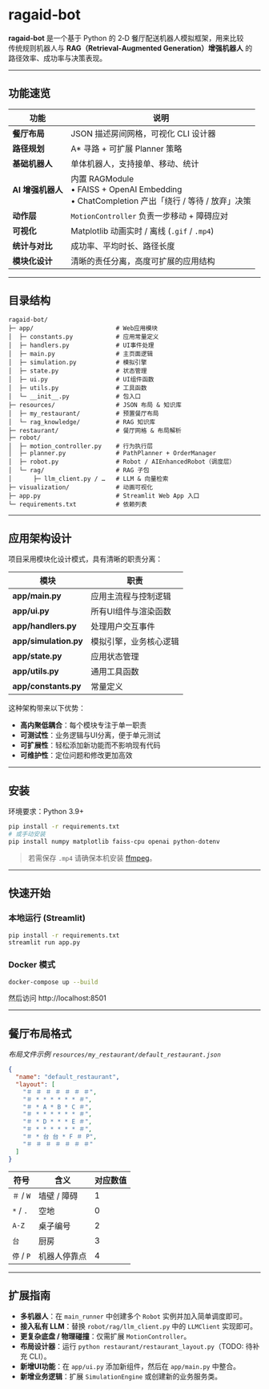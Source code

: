 # ragaid‑bot

**ragaid‑bot** 是一个基于 Python 的 2‑D 餐厅配送机器人模拟框架，用来比较  
传统规则机器人与 **RAG（Retrieval‑Augmented Generation）增强机器人** 的
路径效率、成功率与决策表现。  

---

## 功能速览

| 功能 | 说明 |
|------|------|
| **餐厅布局** | JSON 描述房间网格，可视化 CLI 设计器 |
| **路径规划** | A\* 寻路 + 可扩展 Planner 策略 |
| **基础机器人** | 单体机器人，支持接单、移动、统计 |
| **AI 增强机器人** | 内置 RAGModule<br>• FAISS + OpenAI Embedding<br>• ChatCompletion 产出「绕行 / 等待 / 放弃」决策 |
| **动作层** | `MotionController` 负责一步移动 + 障碍应对 |
| **可视化** | Matplotlib 动画实时 / 离线 (`.gif` / `.mp4`) |
| **统计与对比** | 成功率、平均时长、路径长度 |
| **模块化设计** | 清晰的责任分离，高度可扩展的应用结构 |

---

## 目录结构

```text
ragaid-bot/
├─ app/                       # Web应用模块
│  ├─ constants.py            # 应用常量定义
│  ├─ handlers.py             # UI事件处理
│  ├─ main.py                 # 主页面逻辑
│  ├─ simulation.py           # 模拟引擎
│  ├─ state.py                # 状态管理
│  ├─ ui.py                   # UI组件函数
│  ├─ utils.py                # 工具函数
│  └─ __init__.py             # 包入口
├─ resources/                 # JSON 布局 & 知识库
│  ├─ my_restaurant/          # 预置餐厅布局
│  └─ rag_knowledge/          # RAG 知识库
├─ restaurant/                # 餐厅网格 & 布局解析
├─ robot/
│  ├─ motion_controller.py    # 行为执行层
│  ├─ planner.py              # PathPlanner + OrderManager
│  ├─ robot.py                # Robot / AIEnhancedRobot（调度层）
│  └─ rag/                    # RAG 子包
│      ├─ llm_client.py / …   # LLM & 向量检索
├─ visualization/             # 动画可视化
├─ app.py                     # Streamlit Web App 入口
└─ requirements.txt           # 依赖列表
```

---

## 应用架构设计

项目采用模块化设计模式，具有清晰的职责分离：

| 模块 | 职责 |
|------|------|
| **app/main.py** | 应用主流程与控制逻辑 |
| **app/ui.py** | 所有UI组件与渲染函数 |
| **app/handlers.py** | 处理用户交互事件 |
| **app/simulation.py** | 模拟引擎，业务核心逻辑 | 
| **app/state.py** | 应用状态管理 |
| **app/utils.py** | 通用工具函数 |
| **app/constants.py** | 常量定义 |

这种架构带来以下优势：
- **高内聚低耦合**：每个模块专注于单一职责
- **可测试性**：业务逻辑与UI分离，便于单元测试
- **可扩展性**：轻松添加新功能而不影响现有代码
- **可维护性**：定位问题和修改更加高效

---

## 安装

环境要求：Python 3.9+

```bash
pip install -r requirements.txt
# 或手动安装
pip install numpy matplotlib faiss-cpu openai python-dotenv
```

> 若需保存 `.mp4` 请确保本机安装 [ffmpeg](https://ffmpeg.org)。

---

## 快速开始

### 本地运行 (Streamlit)

```bash
pip install -r requirements.txt
streamlit run app.py
```

### Docker 模式

```bash
docker-compose up --build
```

然后访问 http://localhost:8501

---

## 餐厅布局格式

*布局文件示例 `resources/my_restaurant/default_restaurant.json`*

```json
{
  "name": "default_restaurant",
  "layout": [
    "＃ ＃ ＃ ＃ ＃ ＃ ＃",
    "＃ * * * * * * ＃",
    "＃ * A * B * C ＃",
    "＃ * * * * * * ＃",
    "＃ * D * * * E ＃",
    "＃ * * * * * * ＃",
    "＃ * 台 台 * F ＃ P",
    "＃ ＃ ＃ ＃ ＃ ＃ ＃"
  ]
}
```

| 符号 | 含义 | 对应数值 |
|------|------|----------|
| `＃` / `W` | 墙壁 / 障碍 | 1 |
| `*` / `.`  | 空地       | 0 |
| `A‑Z`      | 桌子编号    | 2 |
| `台`       | 厨房       | 3 |
| `停` / `P` | 机器人停靠点 | 4 |

---

## 扩展指南

* **多机器人**：在 `main_runner` 中创建多个 `Robot` 实例并加入简单调度即可。  
* **接入私有 LLM**：替换 `robot/rag/llm_client.py` 中的 `LLMClient` 实现即可。  
* **更复杂底盘 / 物理碰撞**：仅需扩展 `MotionController`。  
* **布局设计器**：运行 `python restaurant/restaurant_layout.py`（TODO: 待补充 CLI）。
* **新增UI功能**：在 `app/ui.py` 添加新组件，然后在 `app/main.py` 中整合。
* **新增业务逻辑**：扩展 `SimulationEngine` 或创建新的业务服务类。

